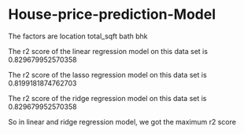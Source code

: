 # House-price-prediction-Model

The factors are location total_sqft bath bhk

The r2 score of the linear regression model on this data set is 0.829679952570358

The r2 score of the lasso regression model on this data set is 0.8199181874762703

The r2 score of the ridge regression model on this data set is 0.829679952570358

So in linear and ridge regression model, we got the maximum r2 score
